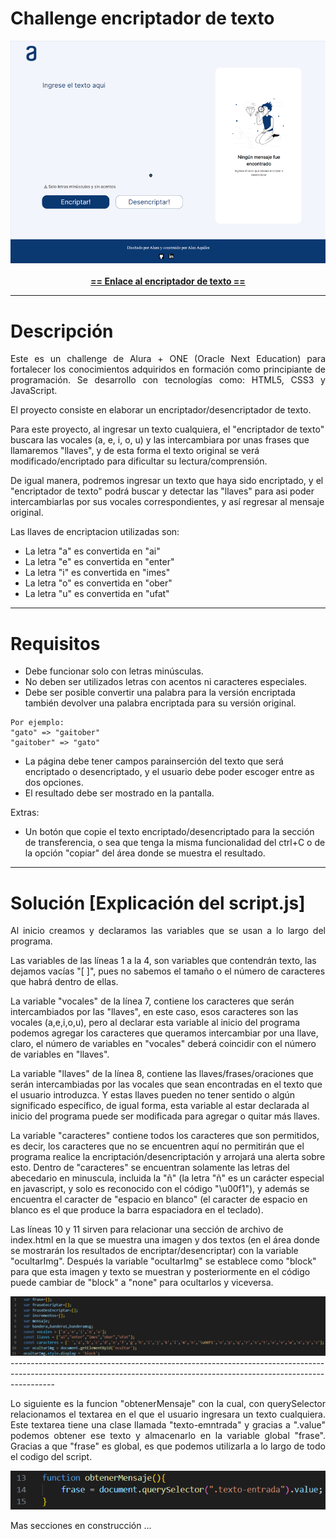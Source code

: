 # Challenge encriptador de texto
  <div align="center"><img src="https://github.com/Ax3g/Challenge_Encriptador/blob/master/img/img_Readme/Encriptador%20de%20texto.png"></div>
  <br>
  <div align="center"><a href="https://ax3g.github.io/Challenge_Encriptador/"><strong> == Enlace al encriptador de texto == </strong></a></div>
  
 ---
  
# Descripción

<p align="justify">Este es un challenge de Alura + ONE (Oracle Next Education) para fortalecer los conocimientos adquiridos en formación como principiante de programación.
Se desarrollo con tecnologías como: HTML5, CSS3  y JavaScript.

El proyecto consiste en elaborar un encriptador/desencriptador de texto.

Para este proyecto, al ingresar un texto cualquiera, el "encriptador de texto" buscara las vocales (a, e, i, o, u) y las intercambiara por unas frases que llamaremos "llaves", y de esta forma el texto original se verá modificado/encriptado para dificultar su lectura/comprensión.

De igual manera, podremos ingresar un texto que haya sido encriptado, y el "encriptador de texto" podrá buscar y detectar las "llaves" para asi poder intercambiarlas por sus vocales correspondientes, y así regresar al mensaje original.</p>

Las llaves de encriptacion utilizadas son:

- La letra "a" es convertida en "ai"
- La letra "e" es convertida en "enter"
- La letra "i" es convertida en "imes"
- La letra "o" es convertida en "ober"
- La letra "u" es convertida en "ufat"

---

# Requisitos

- Debe funcionar solo con letras minúsculas.
- No deben ser utilizados letras con acentos ni caracteres especiales.
- Debe ser posible convertir una palabra para la versión encriptada también devolver una palabra encriptada para su versión original.
````
Por ejemplo:
"gato" => "gaitober"
"gaitober" => "gato"
````
- La página debe tener campos parainserción del texto que será encriptado o desencriptado, y el usuario debe poder escoger entre as dos opciones.
- El resultado debe ser mostrado en la pantalla.

Extras:
- Un botón que copie el texto encriptado/desencriptado para la sección de transferencia, o sea que tenga la misma funcionalidad del ctrl+C o de la opción "copiar" del área donde se muestra el resultado.

---

# Solución [Explicación del script.js]

<p align="justify">
Al inicio creamos y declaramos las variables que se usan a lo largo del programa.

Las variables de las líneas 1 a la 4, son variables que contendrán texto, las dejamos vacías "[ ]", pues no sabemos el tamaño o el número de caracteres que habrá dentro de ellas.

La variable "vocales" de la línea 7, contiene los caracteres que serán intercambiados por las "llaves", en este caso, esos caracteres son las vocales (a,e,i,o,u), pero al declarar esta variable al inicio del programa podemos agregar los caracteres que queramos intercambiar por una llave, claro, el número de variables en "vocales" deberá coincidir con el número de variables en "llaves".

La variable "llaves" de la línea 8, contiene las llaves/frases/oraciones que serán intercambiadas por las vocales que sean encontradas en el texto que el usuario introduzca. Y estas llaves pueden no tener sentido o algún significado específico, de igual forma, esta variable al estar declarada al inicio del programa puede ser modificada para agregar o quitar más llaves.

La variable "caracteres" contiene todos los caracteres que son permitidos, es decir, los caracteres que no se encuentren aquí no permitirán que el programa realice la encriptación/desencriptación y arrojará una alerta sobre esto. Dentro de "caracteres" se encuentran solamente las letras del abecedario en minuscula, incluida la "ñ" (la letra "ñ" es un carácter especial en javascript, y solo es reconocido con el código "\u00f1"), y además se encuentra el caracter de "espacio en blanco" (el caracter de espacio en blanco es el que produce la barra espaciadora en el teclado).

Las líneas 10 y 11 sirven para relacionar una sección de archivo de index.html en la que se muestra una imagen y dos textos (en el área donde se mostrarán los resultados de encriptar/desencriptar) con la variable "ocultarImg". Después la variable "ocultarImg" se establece como "block" para que esta imagen y texto se muestran y posteriormente en el código puede cambiar de "block" a "none" para ocultarlos y viceversa.
</p>

<div align="center"><img src="https://github.com/Ax3g/Challenge_Encriptador/blob/master/img/img_Readme/Parametros_iniciales.PNG"></div>
-----------------------------------------------------------------------------------------------------------------------------------------------------------------------

<p align="justify">
Lo siguiente es la funcion "obtenerMensaje" con la cual, con querySelector relacionamos el textarea en el que el usuario ingresara un texto cualquiera.
Este textarea tiene una clase llamada "texto-emntrada" y gracias a ".value" podemos obtener ese texto y almacenarlo en la variable global "frase". Gracias a que "frase" es global, es que podemos utilizarla a lo largo de todo el codigo del script. 
</p>

<div align="center"><img src="https://github.com/Ax3g/Challenge_Encriptador/blob/master/img/img_Readme/Funcion_obtenerMensaje.PNG"></div>

Mas secciones en construcción ...
